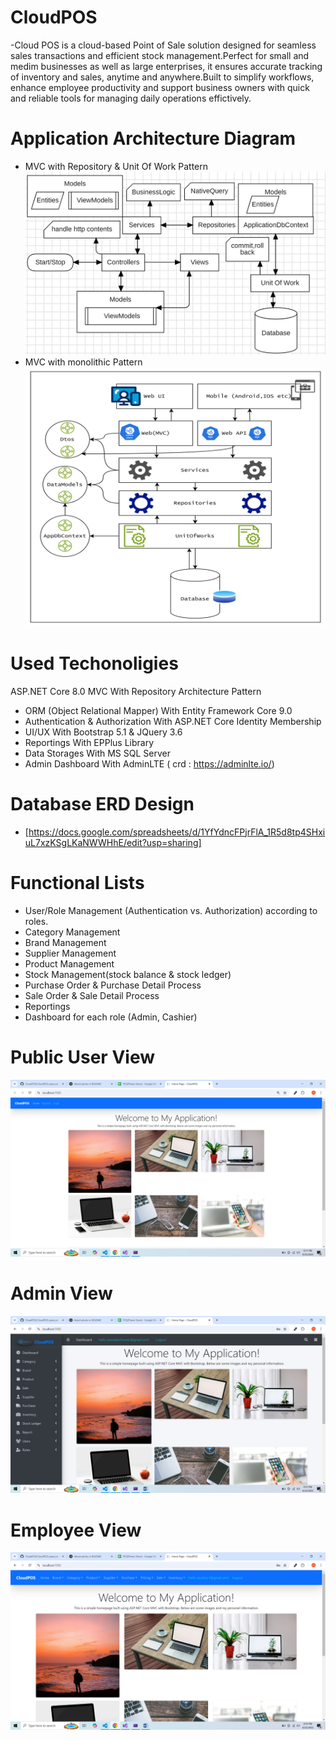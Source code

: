 # CloudPOS
-Cloud POS is a cloud-based Point of Sale solution designed for seamless sales transactions and efficient stock management.Perfect for small and medim businesses as well as large enterprises, it ensures accurate tracking of inventory and sales, anytime and anywhere.Built to simplify workflows, enhance employee productivity and support business owners with quick and reliable tools for managing daily operations effictively.
# Application Architecture Diagram
- MVC with Repository & Unit Of Work Pattern
![alt text](image.png)
- MVC with monolithic Pattern
![alt text](image-1.png)

# Used Techonoligies
ASP.NET Core 8.0 MVC With Repository Architecture Pattern 
- ORM (Object Relational Mapper) With Entity Framework Core 9.0
- Authentication & Authorization With ASP.NET Core Identity Membership 
- UI/UX With Bootstrap 5.1 & JQuery 3.6
- Reportings With EPPlus Library  
- Data Storages With MS SQL Server 
- Admin Dashboard With AdminLTE ( crd : https://adminlte.io/)

# Database ERD Design
- [https://docs.google.com/spreadsheets/d/1YfYdncFPjrFlA_1R5d8tp4SHxiuL7xzKSgLKaNWWHhE/edit?usp=sharing]

# Functional Lists
- User/Role Management (Authentication vs. Authorization) according to roles.
- Category Management
- Brand Management 
- Supplier Management
- Product Management 
- Stock Management(stock balance & stock ledger)
- Purchase Order & Purchase Detail Process
- Sale Order & Sale Detail Process
- Reportings
- Dashboard for each role (Admin, Cashier)
 # Public User View
 ![alt text](PublicView.png)
 # Admin View
![alt text](AdminView.png)
 # Employee View
 ![alt text](EmployeeView.png)